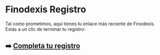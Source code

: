 # Finodexis Registro

Tal como prometimos, aquí tienes tu enlace más reciente de Finodexis. Estás a un clic de terminar tu registro:

## ➡️ [Completa tu registro](https://tinyurl.com/bdhfp6mj)